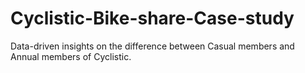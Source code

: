 # Cyclistic-Bike-share-Case-study
Data-driven insights on the difference between Casual members and Annual members of Cyclistic.
